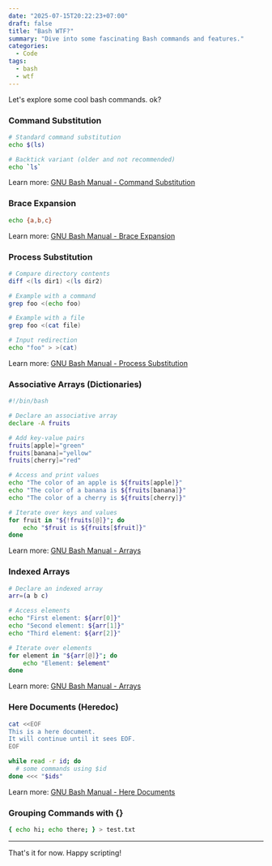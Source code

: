 ```yaml
---
date: "2025-07-15T20:22:23+07:00"
draft: false
title: "Bash WTF?"
summary: "Dive into some fascinating Bash commands and features."
categories:
  - Code
tags:
  - bash
  - wtf
---
```


Let's explore some cool bash commands. ok?

### Command Substitution

```sh
# Standard command substitution
echo $(ls)

# Backtick variant (older and not recommended)
echo `ls`
```

Learn more: [GNU Bash Manual - Command Substitution](https://www.gnu.org/software/bash/manual/html_node/Command-Substitution.html)

### Brace Expansion

```sh
echo {a,b,c}
```

Learn more: [GNU Bash Manual - Brace Expansion](https://www.gnu.org/software/bash/manual/html_node/Brace-Expansion.html)

### Process Substitution

```sh
# Compare directory contents
diff <(ls dir1) <(ls dir2)

# Example with a command
grep foo <(echo foo)

# Example with a file
grep foo <(cat file)

# Input redirection
echo "foo" > >(cat)
```

Learn more: [GNU Bash Manual - Process Substitution](https://www.gnu.org/software/bash/manual/html_node/Process-Substitution.html)

### Associative Arrays (Dictionaries)

```sh
#!/bin/bash

# Declare an associative array
declare -A fruits

# Add key-value pairs
fruits[apple]="green"
fruits[banana]="yellow"
fruits[cherry]="red"

# Access and print values
echo "The color of an apple is ${fruits[apple]}"
echo "The color of a banana is ${fruits[banana]}"
echo "The color of a cherry is ${fruits[cherry]}"

# Iterate over keys and values
for fruit in "${!fruits[@]}"; do
    echo "$fruit is ${fruits[$fruit]}"
done
```

Learn more: [GNU Bash Manual - Arrays](https://www.gnu.org/software/bash/manual/html_node/Arrays.html)

### Indexed Arrays

```sh
# Declare an indexed array
arr=(a b c)

# Access elements
echo "First element: ${arr[0]}"
echo "Second element: ${arr[1]}"
echo "Third element: ${arr[2]}"

# Iterate over elements
for element in "${arr[@]}"; do
    echo "Element: $element"
done
```

Learn more: [GNU Bash Manual - Arrays](https://www.gnu.org/software/bash/manual/html_node/Arrays.html)

### Here Documents (Heredoc)

```sh
cat <<EOF
This is a here document.
It will continue until it sees EOF.
EOF
```

```sh
while read -r id; do
  # some commands using $id
done <<< "$ids"
```

Learn more: [GNU Bash Manual - Here Documents](https://www.gnu.org/software/bash/manual/html_node/Here-Documents.html)

### Grouping Commands with \{\}

```sh
{ echo hi; echo there; } > test.txt
```

---

That's it for now. Happy scripting!
